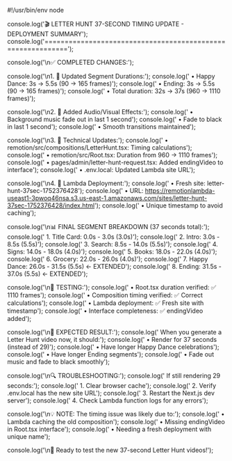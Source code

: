 #!/usr/bin/env node

console.log('🎬 LETTER HUNT 37-SECOND TIMING UPDATE - DEPLOYMENT SUMMARY');
console.log('============================================================');

console.log('\n✅ COMPLETED CHANGES:');

console.log('\n1. 📝 Updated Segment Durations:');
console.log('   • Happy Dance: 3s → 5.5s (90 → 165 frames)');
console.log('   • Ending: 3s → 5.5s (90 → 165 frames)');
console.log('   • Total duration: 32s → 37s (960 → 1110 frames)');

console.log('\n2. 🎵 Added Audio/Visual Effects:');
console.log('   • Background music fade out in last 1 second');
console.log('   • Fade to black in last 1 second');
console.log('   • Smooth transitions maintained');

console.log('\n3. 🔧 Technical Updates:');
console.log('   • remotion/src/compositions/LetterHunt.tsx: Timing calculations');
console.log('   • remotion/src/Root.tsx: Duration from 960 → 1110 frames');
console.log('   • pages/admin/letter-hunt-request.tsx: Added endingVideo to interface');
console.log('   • .env.local: Updated Lambda site URL');

console.log('\n4. 🚀 Lambda Deployment:');
console.log('   • Fresh site: letter-hunt-37sec-1752376428');
console.log('   • URL: https://remotionlambda-useast1-3pwoq46nsa.s3.us-east-1.amazonaws.com/sites/letter-hunt-37sec-1752376428/index.html');
console.log('   • Unique timestamp to avoid caching');

console.log('\n📊 FINAL SEGMENT BREAKDOWN (37 seconds total):');
console.log('   1. Title Card:  0.0s -  3.0s (3.0s)');
console.log('   2. Intro:       3.0s -  8.5s (5.5s)');
console.log('   3. Search:      8.5s - 14.0s (5.5s)');
console.log('   4. Signs:      14.0s - 18.0s (4.0s)');
console.log('   5. Books:      18.0s - 22.0s (4.0s)');
console.log('   6. Grocery:    22.0s - 26.0s (4.0s)');
console.log('   7. Happy Dance: 26.0s - 31.5s (5.5s) ← EXTENDED');
console.log('   8. Ending:     31.5s - 37.0s (5.5s) ← EXTENDED');

console.log('\n🧪 TESTING:');
console.log('   • Root.tsx duration verified: ✅ 1110 frames');
console.log('   • Composition timing verified: ✅ Correct calculations');
console.log('   • Lambda deployment: ✅ Fresh site with timestamp');
console.log('   • Interface completeness: ✅ endingVideo added');

console.log('\n🎯 EXPECTED RESULT:');
console.log('   When you generate a Letter Hunt video now, it should:');
console.log('   • Render for 37 seconds (instead of 29)');
console.log('   • Have longer Happy Dance celebrations');
console.log('   • Have longer Ending segments');
console.log('   • Fade out music and fade to black smoothly');

console.log('\n🔍 TROUBLESHOOTING:');
console.log('   If still rendering 29 seconds:');
console.log('   1. Clear browser cache');
console.log('   2. Verify .env.local has the new site URL');
console.log('   3. Restart the Next.js dev server');
console.log('   4. Check Lambda function logs for any errors');

console.log('\n💡 NOTE: The timing issue was likely due to:');
console.log('   • Lambda caching the old composition');
console.log('   • Missing endingVideo in Root.tsx interface');
console.log('   • Needing a fresh deployment with unique name');

console.log('\n🎉 Ready to test the new 37-second Letter Hunt videos!');
